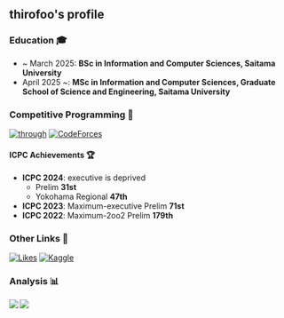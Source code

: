## thirofoo's profile

### Education 🎓
- ~ March 2025: **BSc in Information and Computer Sciences, Saitama University**
- April 2025 ~: **MSc in Information and Computer Sciences, Graduate School of Science and Engineering, Saitama University**

### Competitive Programming 🚀
[![through](https://img.shields.io/endpoint?url=https%3A%2F%2Fatcoder-badges.now.sh%2Fapi%2Fatcoder%2Fjson%2Fthrough&style=for-the-badge)](https://atcoder.jp/users/through)
[![CodeForces](https://img.shields.io/endpoint?url=https%3A%2F%2Fatcoder-badges.now.sh%2Fapi%2Fcodeforces%2Fjson%2Fthrough&style=for-the-badge)](https://codeforces.com/profile/through)

#### ICPC Achievements 🏆
- **ICPC 2024**: executive is deprived
  - Prelim **31st**
  - Yokohama Regional **47th**
- **ICPC 2023**: Maximum-executive Prelim **71st**
- **ICPC 2022**: Maximum-2oo2 Prelim **179th**

### Other Links 🔗
[![Likes](https://badgen.org/img/zenn/through/likes?style=for-the-badge)](https://zenn.dev/through)
[![Kaggle](https://img.shields.io/badge/Kaggle-Contributor-blue?logo=kaggle&style=for-the-badge)](https://www.kaggle.com/through)

### Analysis 📊
<a href="https://github.com/anuraghazra/github-readme-stats">
  <img align="left" src="https://github-readme-stats.vercel.app/api?username=thirofoo&theme=transparent&layout=default&count_private=true&show_icons=true" />
</a>
<a href="https://github.com/anuraghazra/github-readme-stats">
  <img align="left" src="https://github-readme-stats.vercel.app/api/top-langs/?username=thirofoo&layout=compact&theme=transparent&exclude_repo=atcoder-archives" />
</a>
